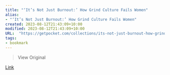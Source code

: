 ```yaml
---
title: "‘It’s Not Just Burnout:’ How Grind Culture Fails Women"
alias:
- "‘It’s Not Just Burnout:’ How Grind Culture Fails Women"
created: 2023-08-12T21:43:09+10:00
modified: 2023-08-12T21:43:09+10:00
URL:  "https://getpocket.com/collections/its-not-just-burnout-how-grind-culture-failed-women"
tags:
- bookmark
---
```


> View Original

[Link](https://getpocket.com/collections/its-not-just-burnout-how-grind-culture-failed-women)